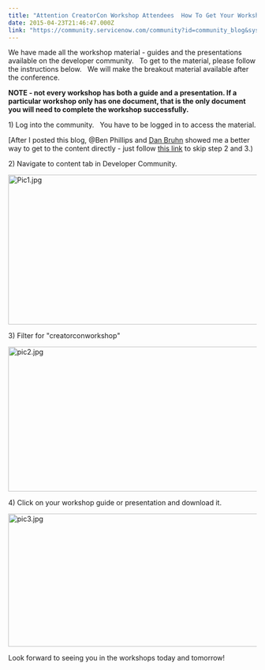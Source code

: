 ```yaml
---
title: "Attention CreatorCon Workshop Attendees  How To Get Your Workshop Material"
date: 2015-04-23T21:46:47.000Z
link: "https://community.servicenow.com/community?id=community_blog&sys_id=b32de6e5dbd0dbc01dcaf3231f9619c1"
---
```

<p>We have made all the workshop material - guides and the presentations available on the developer community.   To get to the material, please follow the instructions below.   We will make the breakout material available after the conference.</p><p><strong>NOTE - not every workshop has both a guide and a presentation. If a particular workshop only has one document, that is the only document you will need to complete the workshop successfully.     </strong></p><p></p><p>1) Log into the community.   You have to be logged in to access the material.</p><p></p><p>[After I posted this blog, @Ben Phillips and <a title="Dan Bruhn" __default_attr="31061" __jive_macro_name="user" class="jive_macro_user jive_macro" data-objecttype="3" data-orig-content="Dan Bruhn" href="/community?id=community_user_profile&user=83ff46e1db581fc09c9ffb651f961906">Dan Bruhn</a> showed me a better way to get to the content directly - just follow <a title="" _jive_internal="true" href="/community/develop/content?query=creatorconworkshop">this link</a> to skip step 2 and 3.) </p><p></p><p>2) Navigate to content tab in Developer Community.</p><p><img   alt="Pic1.jpg" class="image-0 jive-image" src="65b3a5cedbdc1b04ed6af3231f9619fc.iix" style="height: 304px; width: 620px;"/></p><p>3) Filter for "creatorconworkshop"</p><p><img   alt="pic2.jpg" class="image-1 jive-image" src="1a6f3446db10130468c1fb651f961920.iix" style="height: 294px; width: 620px;"/></p><p>4) Click on your workshop guide or presentation and download it.</p><p><img   alt="pic3.jpg" class="jive-image image-2" src="3caddc8adb585344e9737a9e0f9619a9.iix" style="height: 270px; width: 620px;"/></p><p></p><p>Look forward to seeing you in the workshops today and tomorrow!</p>